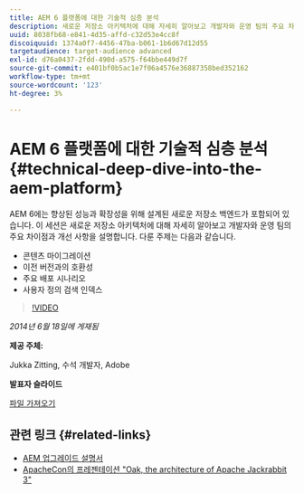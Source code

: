 ```yaml
---
title: AEM 6 플랫폼에 대한 기술적 심층 분석
description: 새로운 저장소 아키텍처에 대해 자세히 알아보고 개발자와 운영 팀의 주요 차이점과 개선 사항에 대해 알아봅니다.
uuid: 8038fb68-e841-4d35-affd-c32d53e4cc8f
discoiquuid: 1374a0f7-4456-47ba-b061-1b6d67d12d55
targetaudience: target-audience advanced
exl-id: d76a0437-2fdd-490d-a575-f64bbe449d7f
source-git-commit: e401bf0b5ac1e7f06a4576e36887358bed352162
workflow-type: tm+mt
source-wordcount: '123'
ht-degree: 3%

---
```


# AEM 6 플랫폼에 대한 기술적 심층 분석{#technical-deep-dive-into-the-aem-platform}

AEM 6에는 향상된 성능과 확장성을 위해 설계된 새로운 저장소 백엔드가 포함되어 있습니다. 이 세션은 새로운 저장소 아키텍처에 대해 자세히 알아보고 개발자와 운영 팀의 주요 차이점과 개선 사항을 설명합니다. 다룬 주제는 다음과 같습니다.

* 콘텐츠 마이그레이션
* 이전 버전과의 호환성
* 주요 배포 시나리오
* 사용자 정의 검색 인덱스

>[!VIDEO](https://video.tv.adobe.com/v/19518/?quality=9)

*2014년 6월 18일에 게재됨*

**제공 주체:**

Jukka Zitting, 수석 개발자, Adobe

**발표자 슬라이드**

[파일 가져오기](assets/technical-deep-dive-of-the-aem-6-platform.pdf)

## 관련 링크 {#related-links}

* [AEM 업그레이드 설명서](https://docs.adobe.com/content/docs/en/aem/6-0/deploy/upgrade.html)
* [ApacheCon의 프레젠테이션 &quot;Oak, the architecture of Apache Jackrabbit 3&quot;](https://www.slideshare.net/jukka/oak-the-architecture-of-apache-jackrabbit-3)
